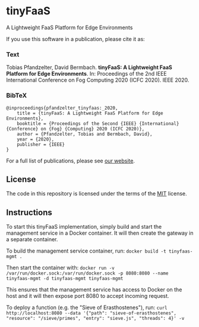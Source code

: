 # tinyFaaS

A Lightweight FaaS Platform for Edge Environments

If you use this software in a publication, please cite it as:

### Text

Tobias Pfandzelter, David Bermbach. **tinyFaaS: A Lightweight FaaS Platform for Edge Environments**. In: Proceedings of the 2nd IEEE International Conference on Fog Computing 2020 (ICFC 2020). IEEE 2020.

### BibTeX

```
@inproceedings{pfandzelter_tinyfaas:_2020,
	title = {tinyFaaS: A Lightweight FaaS Platform for Edge Environments},
	booktitle = {Proceedings of the Second {IEEE} {International} {Conference} on {Fog} {Computing} 2020 (ICFC 2020)},
	author = {Pfandzelter, Tobias and Bermbach, David},
	year = {2020},
	publisher = {IEEE}
}
```

For a full list of publications, please see [our website](https://www.mcc.tu-berlin.de/menue/forschung/publikationen/parameter/en/).

## License

The code in this repository is licensed under the terms of the [MIT](./LICENSE) license.

## Instructions

To start this tinyFaaS implementation, simply build and start the management service in a Docker container. It will then create the gateway in a separate container.

To build the management service container, run:
`docker build -t tinyfaas-mgmt .`

Then start the container with:
`docker run -v /var/run/docker.sock:/var/run/docker.sock -p 8080:8080 --name tinyfaas-mgmt -d tinyfaas-mgmt tinyfaas-mgmt`

This ensures that the management service has access to Docker on the host and it will then expose port 8080 to accept incoming request.

To deploy a function (e.g. the "Sieve of Erasthostenes"), run:
`curl http://localhost:8080 --data '{"path": "sieve-of-erasthostenes", "resource": "/sieve/primes", "entry": "sieve.js", "threads": 4}' -v`
